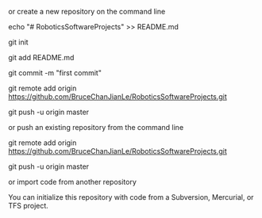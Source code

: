 
or create a new repository on the command line

echo "# RoboticsSoftwareProjects" >> README.md

git init

git add README.md

git commit -m "first commit"

git remote add origin https://github.com/BruceChanJianLe/RoboticsSoftwareProjects.git

git push -u origin master

or push an existing repository from the command line

git remote add origin https://github.com/BruceChanJianLe/RoboticsSoftwareProjects.git

git push -u origin master

or import code from another repository

You can initialize this repository with code from a Subversion, Mercurial, or TFS project.